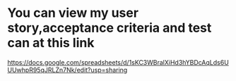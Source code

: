 # You can view my user story,acceptance criteria and test can at this link
https://docs.google.com/spreadsheets/d/1sKC3WBralXiHd3hYBDcAqLds6UUUwhpR95qJRLZn7Nk/edit?usp=sharing

